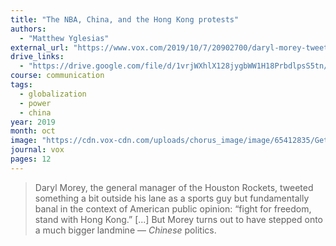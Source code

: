 ```yaml
---
title: "The NBA, China, and the Hong Kong protests"
authors:
  - "Matthew Yglesias"
external_url: "https://www.vox.com/2019/10/7/20902700/daryl-morey-tweet-china-nba-hong-kong"
drive_links:
  - "https://drive.google.com/file/d/1vrjWXhlX128jygbWW1H18PrbdlpsS5tn/view?usp=drivesdk"
course: communication
tags:
  - globalization
  - power
  - china
year: 2019
month: oct
image: "https://cdn.vox-cdn.com/uploads/chorus_image/image/65412835/GettyImages_1173908547.0.jpg"
journal: vox
pages: 12
---
```


> Daryl Morey, the general manager of the Houston Rockets, tweeted something a bit outside his lane as a sports guy but fundamentally banal in the context of American public opinion: “fight for freedom, stand with Hong Kong.”
[...] But Morey turns out to have stepped onto a much bigger landmine — *Chinese* politics.
